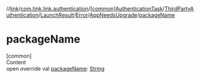 //[link](../../../../../../index.md)/[com.tink.link.authentication](../../../../../index.md)/[[common]AuthenticationTask](../../../../index.md)/[ThirdPartyAuthentication](../../../index.md)/[LaunchResult](../../index.md)/[Error](../index.md)/[AppNeedsUpgrade](index.md)/[packageName](package-name.md)



# packageName  
[common]  
Content  
open override val [packageName](package-name.md): [String](https://kotlinlang.org/api/latest/jvm/stdlib/kotlin/-string/index.html)  



